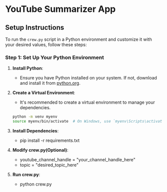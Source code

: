 # YouTube Summarizer App

## Setup Instructions

To run the `crew.py` script in a Python environment and customize it with your desired values, follow these steps:

### Step 1: Set Up Your Python Environment

1. **Install Python**:
   - Ensure you have Python installed on your system. If not, download and install it from [python.org](https://www.python.org/).

2. **Create a Virtual Environment**:
   - It's recommended to create a virtual environment to manage your dependencies.

   ```sh
   python -m venv myenv
   source myenv/bin/activate  # On Windows, use `myenv\Scripts\activate`


2. **Install Dependencies**:
    - pip install -r requirements.txt

3. **Modify crew.py(Optional)**:
    - youtube_channel_handle = "your_channel_handle_here"
    - topic = "desired_topic_here"

4. **Run crew.py**:
    - python crew.py